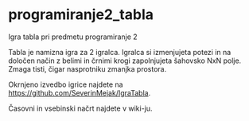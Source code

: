 # programiranje2_tabla
Igra tabla pri predmetu programiranje 2

Tabla je namizna igra za 2 igralca. Igralca si izmenjujeta potezi in na določen način z belimi in črnimi krogi zapolnjujeta šahovsko NxN polje.
Zmaga tisti, čigar nasprotniku zmanjka prostora.

Okrnjeno izvedbo igrice najdete na https://github.com/SeverinMejak/IgraTabla. 

Časovni in vsebinski načrt najdete v wiki-ju.
